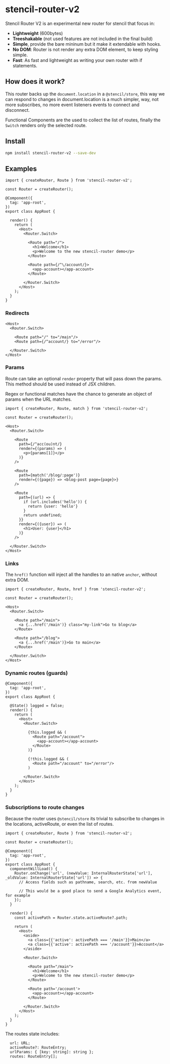 # stencil-router-v2

Stencil Router V2 is an experimental new router for stencil that focus in:

- **Lightweight** (600bytes)
- **Treeshakable** (not used features are not included in the final build)
- **Simple**, provide the bare mininum but it make it extendable with hooks.
- **No DOM**: Router is not render any extra DOM element, to keep styling simple.
- **Fast**: As fast and lightweight as writing your own router with if statements.

## How does it work?

This router backs up the `document.location` in a `@stencil/store`, this way we can respond to changes in document.location is a much simpler, way, not more subscribes, no more event listeners events to connect and disconnect.

Functional Components are the used to collect the list of routes, finally the `Switch` renders only the selected route.


## Install

```bash
npm install stencil-router-v2 --save-dev
```

## Examples

```tsx
import { createRouter, Route } from 'stencil-router-v2';

const Router = createRouter();

@Component({
  tag: 'app-root',
})
export class AppRoot {

  render() {
    return (
      <Host>
        <Router.Switch>

          <Route path="/">
            <h1>Welcome</h1>
            <p>Welcome to the new stencil-router demo</p>
          </Route>

          <Route path={/^\/account/}>
            <app-account></app-account>
          </Route>

        </Router.Switch>
      </Host>
    );
  }
}
```

### Redirects
```tsx
<Host>
  <Router.Switch>

    <Route path="/" to="/main"/>
    <Route path={/^account/} to="/error"/>

  </Router.Switch>
</Host>
```

### Params

Route can take an optional `render` property that will pass down the params. This method should be used instead of JSX children.

Regex or functional matches have the chance to generate an object of params when the URL matches.


```tsx
import { createRouter, Route, match } from 'stencil-router-v2';

const Router = createRouter();

<Host>
  <Router.Switch>

    <Route
      path={/^acc(ou)nt/}
      render={(params) => (
        <p>{params[1]}</p>
      )}
    />

    <Route
      path={match('/blog/:page')}
      render={({page}) => <blog-post page={page}>}
    />

    <Route
      path={(url) => {
        if (url.includes('hello')) {
          return {user: 'hello'}
        }
        return undefined;
      }}
      render={({user}) => (
        <h1>User: {user}</h1>
      )}
    />

  </Router.Switch>
</Host>
```

### Links

The `href()` function will inject all the handles to an native `anchor`, without extra DOM.

```tsx
import { createRouter, Route, href } from 'stencil-router-v2';

const Router = createRouter();

<Host>
  <Router.Switch>

    <Route path="/main">
      <a {...href('/main')} class="my-link">Go to blog</a>
    </Route>

    <Route path="/blog">
      <a {...href('/main')}>Go to main</a>
    </Route>

  </Router.Switch>
</Host>
```


### Dynamic routes (guards)

```tsx
@Component({
  tag: 'app-root',
})
export class AppRoot {

  @State() logged = false;
  render() {
    return (
      <Host>
        <Router.Switch>

          {this.logged && (
            <Route path="/account">
              <app-account></app-account>
            </Route>
          )}

          {!this.logged && (
            <Route path="/account" to="/error"/>
          )

        </Router.Switch>
      </Host>
    );
  }
}
```

### Subscriptions to route changes

Because the router uses `@stencil/store` its trivial to subscribe to changes in the locations, activeRoute, or even the list of routes.

```tsx
import { createRouter, Route } from 'stencil-router-v2';

const Router = createRouter();

@Component({
  tag: 'app-root',
})
export class AppRoot {
  componentWillLoad() {
    Router.onChange('url', (newValue: InternalRouterState['url'], _oldValue: InternalRouterState['url']) => {
      // Access fields such as pathname, search, etc. from newValue

      // This would be a good place to send a Google Analytics event, for example
    });
  }

  render() {
    const activePath = Router.state.activeRoute?.path;

    return (
      <Host>
        <aside>
          <a class={{'active': activePath === '/main'}}>Main</a>
          <a class={{'active': activePath === '/account'}}>Account</a>
        </aside>

        <Router.Switch>

          <Route path="/main">
            <h1>Welcome</h1>
            <p>Welcome to the new stencil-router demo</p>
          </Route>

          <Route path='/account'>
            <app-account></app-account>
          </Route>

        </Router.Switch>
      </Host>
    );
  }
}
```

The routes state includes:

```tsx
  url: URL;
  activeRoute?: RouteEntry;
  urlParams: { [key: string]: string };
  routes: RouteEntry[];
```

